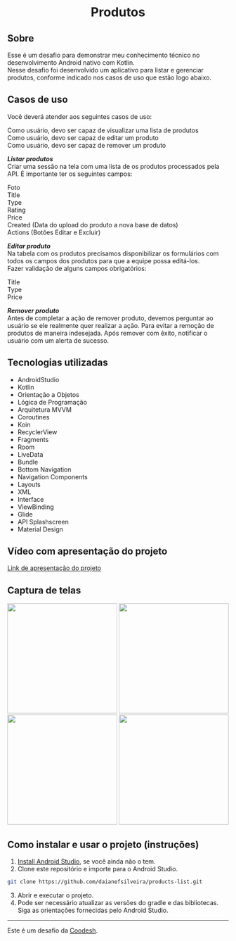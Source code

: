 <h1 align="center"> Produtos </h1>

## Sobre

Esse é um desafio para demonstrar meu conhecimento técnico no desenvolvimento Android nativo com Kotlin.<br />
Nesse desafio foi desenvolvido um aplicativo para listar e gerenciar produtos, conforme indicado nos casos de uso que estão logo abaixo.

## Casos de uso

Você deverá atender aos seguintes casos de uso:

Como usuário, devo ser capaz de visualizar uma lista de produtos<br />
Como usuário, devo ser capaz de editar um produto<br />
Como usuário, devo ser capaz de remover um produto<br />

<em>**Listar produtos**</em><br />
Criar uma sessão na tela com uma lista de os produtos processados pela API. É importante ter os seguintes campos:<br />

Foto<br />
Title<br />
Type<br />
Rating<br />
Price<br />
Created (Data do upload do produto a nova base de datos)<br />
Actions (Botões Editar e Excluir)<br />

<em>**Editar produto**</em><br />
Na tabela com os produtos precisamos disponibilizar os formulários com todos os campos dos produtos para que a equipe possa editá-los.<br />
Fazer validação de alguns campos obrigatórios:<br />

Title<br />
Type<br />
Price<br />

<em>**Remover produto**</em><br />
Antes de completar a ação de remover produto, devemos perguntar ao usuário se ele realmente
quer realizar a ação. Para evitar a remoção de produtos de maneira indesejada. Após remover com êxito, notificar o usuário com um alerta de sucesso.

## Tecnologias utilizadas

- AndroidStudio
- Kotlin 
- Orientação a Objetos
- Lógica de Programação
- Arquitetura MVVM
- Coroutines
- Koin
- RecyclerView
- Fragments
- Room
- LiveData
- Bundle
- Bottom Navigation
- Navigation Components
- Layouts
- XML
- Interface
- ViewBinding
- Glide
- API Splashscreen
- Material Design

## Vídeo com apresentação do projeto
[Link de apresentação do projeto](https://drive.google.com/file/d/1wG4bp_CLgAkUGqwAdpxDyjGYQLJOoQBY/view?usp=sharing)

## Captura de telas

<div>
<img src="https://user-images.githubusercontent.com/83470427/222241434-ed086257-f22d-4fdc-b2d0-d52acca476e9.gif" width="250">
<img src="https://user-images.githubusercontent.com/83470427/218348916-bb9f3f25-aaba-4d84-b9cd-cbf6309f3b20.png" width="250">
<img src="https://user-images.githubusercontent.com/83470427/218348922-5d27b373-da6c-461b-a1c4-5ed6b4a5ddab.png" width="250">
<img src="https://user-images.githubusercontent.com/83470427/218348921-fedef4c6-c3bc-4dee-a892-260a5d6d1456.png" width="250">
</div>

## Como instalar e usar o projeto (instruções)

1. [Install Android Studio](https://developer.android.com/studio/install.html), se você ainda não o tem.  
2. Clone este repositório e importe para o Android Studio.  
```sh 
git clone https://github.com/daianefsilveira/products-list.git
```  
3. Abrir e executar o projeto.  
4. Pode ser necessário atualizar as versões do gradle e das bibliotecas. Siga as orientações fornecidas pelo Android Studio.

---

Este é um desafio da [Coodesh](https://coodesh.com).

